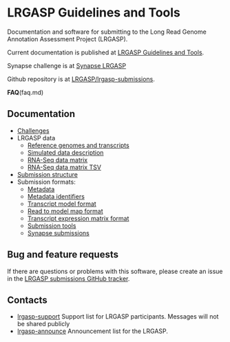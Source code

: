 # LRGASP Guidelines and Tools

Documentation and software for submitting to the
Long Read Genome Annotation Assessment Project (LRGASP).

Current documentation is published at [LRGASP Guidelines and Tools](https://lrgasp.github.io/lrgasp-submissions/docs).

Synapse challenge is at [Synapse LRGASP](https://www.synapse.org/#!Synapse:syn25007472/wiki/608702)

Github repository is at [LRGASP/lrgasp-submissions](https://github.com/LRGASP/lrgasp-submissions).

**FAQ**(faq.md)

## Documentation

- [Challenges](challenges.md)
- LRGASP data
  - [Reference genomes and transcripts](reference-genomes.md)
  - [Simulated data description](simulated-data-description.md)
  - [RNA-Seq data matrix](rnaseq-data-matrix.md)
  - [RNA-Seq data matrix TSV](rnaseq-data-matrix.tsv)
- [Submission structure](submission.md)
- Submission formats:
  - [Metadata](metadata.md)
  - [Metadata identifiers](metadata-identifiers.md)
  - [Transcript model format](model-format.md)
  - [Read to model map format](read_model_map_format.md)
  - [Transcript expression matrix format](expression_matrix_format.md)
  - [Submission tools](submission-tools.md)
  - [Synapse submissions](synapse.md)

## Bug and feature requests

If there are questions or problems with this software, please create an issue in the
[LRGASP submissions GitHub tracker](https://github.com/LRGASP/lrgasp-submissions/issues).

## Contacts

- [lrgasp-support](mailto:lrgasp-support-group@ucsc.edu) Support list for LRGASP participants. Messages will not be shared publicly
- [lrgasp-announce](mailto:lrgasp-announce-group@ucsc.edu) Announcement list for the LRGASP.


